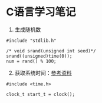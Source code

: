 # C语言学习笔记

1. 生成随机数
```
#include "stdlib.h"

/* void srand(unsigned int seed)*/
srand((unsigned)time(0));
num = rand() % 100;
```

2. 获取系统时间：[参考资料](https://www.tutorialspoint.com/c_standard_library/c_function_clock.htm)
```
#include <time.h>

clock_t start_t = clock();
```
